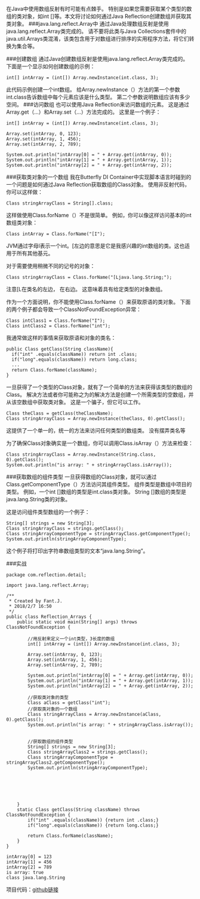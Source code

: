 在Java中使用数组反射有时可能有点棘手。 特别是如果您需要获取某个类型的数组的类对象，如int []等。本文将讨论如何通过Java Reflection创建数组并获取其类对象。
###java.lang.reflect.Array中
通过Java处理数组反射是使用java.lang.reflect.Array类完成的。 请不要将此类与Java Collections套件中的java.util.Arrays类混淆，该类包含用于对数组进行排序的实用程序方法，将它们转换为集合等。

###创建数组
通过Java创建数组反射是使用java.lang.reflect.Array类完成的。 下面是一个显示如何创建数组的示例：
```
int[] intArray = (int[]) Array.newInstance(int.class, 3);
```
此代码示例创建一个int数组。 给Array.newInstance（）方法的第一个参数int.class告诉数组中每个元素应该是什么类型。 第二个参数说明数组应该有多少空间。
###访问数组
也可以使用Java Reflection来访问数组的元素。 这是通过Array.get（...）和Array.set（...）方法完成的。 这里是一个例子：
```
int[] intArray = (int[]) Array.newInstance(int.class, 3);

Array.set(intArray, 0, 123);
Array.set(intArray, 1, 456);
Array.set(intArray, 2, 789);

System.out.println("intArray[0] = " + Array.get(intArray, 0));
System.out.println("intArray[1] = " + Array.get(intArray, 1));
System.out.println("intArray[2] = " + Array.get(intArray, 2));
```
###获取类对象的一个数组
我在Butterfly DI Container中实现脚本语言时碰到的一个问题是如何通过Java Reflection获取数组的Class对象。 使用非反射代码，你可以这样做：
```
Class stringArrayClass = String[].class;
```
这样做使用Class.forName（）不是很简单。 例如，你可以像这样访问基本的int数组类对象：
```
Class intArray = Class.forName("[I");
```
JVM通过字母I表示一个int。[左边的意思是它是我感兴趣的int数组的类。这也适用于所有其他基元。

对于需要使用稍微不同的记号的对象：
```
Class stringArrayClass = Class.forName("[Ljava.lang.String;");
```
注意[L在类名的左边， 在右边。 这意味着具有给定类型的对象数组。

作为一个方面说明，你不能使用Class.forName（）来获取原语的类对象。 下面的两个例子都会导致一个ClassNotFoundException异常：
```
Class intClass1 = Class.forName("I");
Class intClass2 = Class.forName("int");
```
我通常做这样的事情来获取原语和对象的类名：
```
public Class getClass(String className){
  if("int" .equals(className)) return int .class;
  if("long".equals(className)) return long.class;
  ...
  return Class.forName(className);
}
```
一旦获得了一个类型的Class对象，就有了一个简单的方法来获得该类型的数组的Class。 解决方法或者你可能称之为的解决方法是创建一个所需类型的空数组，并从该空数组中获取类对象。 这是一个骗子，但它可以工作。 
```
Class theClass = getClass(theClassName);
Class stringArrayClass = Array.newInstance(theClass, 0).getClass();
```
这提供了一个单一的，统一的方法来访问任何类型的数组类。 没有摆弄类名等

为了确保Class对象确实是一个数组，你可以调用Class.isArray（）方法来检查：
```
Class stringArrayClass = Array.newInstance(String.class, 0).getClass();
System.out.println("is array: " + stringArrayClass.isArray());
```
###获取数组的组件类型
一旦获得数组的Class对象，就可以通过Class.getComponentType（）方法访问其组件类型。 组件类型是数组中项目的类型。 例如，一个int []数组的类型是int.class类对象。 String []数组的类型是java.lang.String类的对象。

这是访问组件类型数组的一个例子：
```
String[] strings = new String[3];
Class stringArrayClass = strings.getClass();
Class stringArrayComponentType = stringArrayClass.getComponentType();
System.out.println(stringArrayComponentType);
```
这个例子将打印出字符串数组类型的文本“java.lang.String”。     


###实战
```
package com.reflection.detail;

import java.lang.reflect.Array;

/**
 * Created by Fant.J.
 * 2018/2/7 16:50
 */
public class Reflection_Arrays {
    public static void main(String[] args) throws ClassNotFoundException {

        //用反射来定义一个int类型，3长度的数组
        int[] intArray = (int[]) Array.newInstance(int.class, 3);

        Array.set(intArray, 0, 123);
        Array.set(intArray, 1, 456);
        Array.set(intArray, 2, 789);

        System.out.println("intArray[0] = " + Array.get(intArray, 0));
        System.out.println("intArray[1] = " + Array.get(intArray, 1));
        System.out.println("intArray[2] = " + Array.get(intArray, 2));

        //获取类对象的类型
        Class aClass = getClass("int");
        //获取类对象的一个数组
        Class stringArrayClass = Array.newInstance(aClass, 0).getClass();
        System.out.println("is array: " + stringArrayClass.isArray());


        //获取数组的组件类型
        String[] strings = new String[3];
        Class stringArrayClass2 = strings.getClass();
        Class stringArrayComponentType = stringArrayClass2.getComponentType();
        System.out.println(stringArrayComponentType);






    }
    static Class getClass(String className) throws ClassNotFoundException {
        if("int" .equals(className)) {return int .class;}
        if("long".equals(className)) {return long.class;}

        return Class.forName(className);
    }
}

```

```
intArray[0] = 123
intArray[1] = 456
intArray[2] = 789
is array: true
class java.lang.String
```


项目代码：[github链接](https://github.com/jiaofanting/Java-nio-and-netty-spring-demo/tree/master/src/com/reflection/detail)












